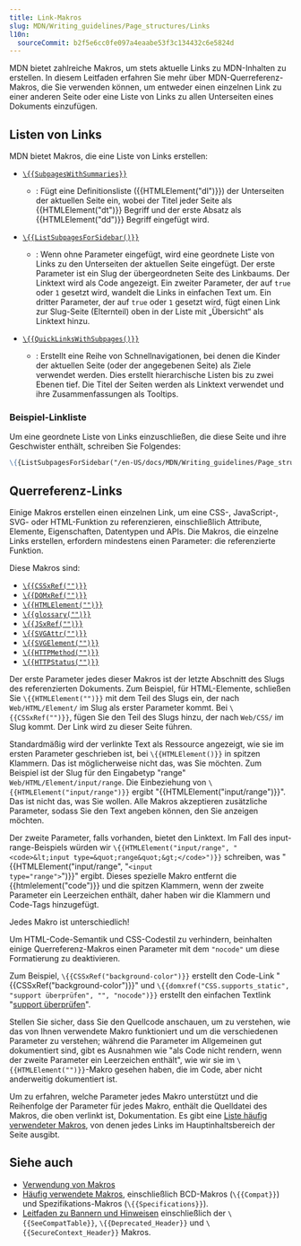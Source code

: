 ```yaml
---
title: Link-Makros
slug: MDN/Writing_guidelines/Page_structures/Links
l10n:
  sourceCommit: b2f5e6cc0fe097a4eaabe53f3c134432c6e5824d
---
```


MDN bietet zahlreiche Makros, um stets aktuelle Links zu MDN-Inhalten zu erstellen. In diesem Leitfaden erfahren Sie mehr über MDN-Querreferenz-Makros, die Sie verwenden können, um entweder einen einzelnen Link zu einer anderen Seite oder eine Liste von Links zu allen Unterseiten eines Dokuments einzufügen.

## Listen von Links

MDN bietet Makros, die eine Liste von Links erstellen:

- [`\{{SubpagesWithSummaries}}`](https://github.com/mdn/rari/blob/main/crates/rari-doc/src/templ/templs/subpages_with_summaries.rs)

  - : Fügt eine Definitionsliste ({{HTMLElement("dl")}}) der Unterseiten der aktuellen Seite ein, wobei der Titel jeder Seite als {{HTMLElement("dt")}} Begriff und der erste Absatz als {{HTMLElement("dd")}} Begriff eingefügt wird.

- [`\{{ListSubpagesForSidebar()}}`](https://github.com/mdn/rari/blob/main/crates/rari-doc/src/templ/templs/list_subpages_for_sidebar.rs)

  - : Wenn ohne Parameter eingefügt, wird eine geordnete Liste von Links zu den Unterseiten der aktuellen Seite eingefügt. Der erste Parameter ist ein Slug der übergeordneten Seite des Linkbaums. Der Linktext wird als Code angezeigt. Ein zweiter Parameter, der auf `true` oder `1` gesetzt wird, wandelt die Links in einfachen Text um. Ein dritter Parameter, der auf `true` oder `1` gesetzt wird, fügt einen Link zur Slug-Seite (Elternteil) oben in der Liste mit „Übersicht“ als Linktext hinzu.

- [`\{{QuickLinksWithSubpages()}}`](https://github.com/mdn/rari/blob/main/crates/rari-doc/src/templ/templs/quick_links_with_subpages.rs)

  - : Erstellt eine Reihe von Schnellnavigationen, bei denen die Kinder der aktuellen Seite (oder der angegebenen Seite) als Ziele verwendet werden. Dies erstellt hierarchische Listen bis zu zwei Ebenen tief. Die Titel der Seiten werden als Linktext verwendet und ihre Zusammenfassungen als Tooltips.

### Beispiel-Linkliste

Um eine geordnete Liste von Links einzuschließen, die diese Seite und ihre Geschwister enthält, schreiben Sie Folgendes:

```md
\{{ListSubpagesForSidebar("/en-US/docs/MDN/Writing_guidelines/Page_structures/Macros", 1)}}
```

## Querreferenz-Links

Einige Makros erstellen einen einzelnen Link, um eine CSS-, JavaScript-, SVG- oder HTML-Funktion zu referenzieren, einschließlich Attribute, Elemente, Eigenschaften, Datentypen und APIs. Die Makros, die einzelne Links erstellen, erfordern mindestens einen Parameter: die referenzierte Funktion.

Diese Makros sind:

- [`\{{CSSxRef("")}}`](https://github.com/mdn/rari/blob/main/crates/rari-doc/src/templ/templs/links/cssxref.rs)
- [`\{{DOMxRef("")}}`](https://github.com/mdn/rari/blob/main/crates/rari-doc/src/templ/templs/links/domxref.rs)
- [`\{{HTMLElement("")}}`](https://github.com/mdn/rari/blob/main/crates/rari-doc/src/templ/templs/links/htmlxref.rs)
- [`\{{glossary("")}}`](https://github.com/mdn/rari/blob/main/crates/rari-doc/src/templ/templs/glossary.rs)
- [`\{{JSxRef("")}}`](https://github.com/mdn/rari/blob/main/crates/rari-doc/src/templ/templs/links/jsxref.rs)
- [`\{{SVGAttr("")}}`](https://github.com/mdn/rari/blob/main/crates/rari-doc/src/templ/templs/links/svgattr.rs)
- [`\{{SVGElement("")}}`](https://github.com/mdn/rari/blob/main/crates/rari-doc/src/templ/templs/links/svgxref.rs)
- [`\{{HTTPMethod("")}}`](https://github.com/mdn/rari/blob/main/crates/rari-doc/src/templ/templs/links/http.rs)
- [`\{{HTTPStatus("")}}`](https://github.com/mdn/rari/blob/main/crates/rari-doc/src/templ/templs/links/http.rs)

Der erste Parameter jedes dieser Makros ist der letzte Abschnitt des Slugs des referenzierten Dokuments. Zum Beispiel, für HTML-Elemente, schließen Sie `\{{HTMLElement("")}}` mit dem Teil des Slugs ein, der nach `Web/HTML/Element/` im Slug als erster Parameter kommt. Bei `\{{CSSxRef("")}}`, fügen Sie den Teil des Slugs hinzu, der nach `Web/CSS/` im Slug kommt. Der Link wird zu dieser Seite führen.

Standardmäßig wird der verlinkte Text als Ressource angezeigt, wie sie im ersten Parameter geschrieben ist, bei `\{{HTMLElement()}}` in spitzen Klammern. Das ist möglicherweise nicht das, was Sie möchten. Zum Beispiel ist der Slug für den Eingabetyp "range" `Web/HTML/Element/input/range`. Die Einbeziehung von `\{{HTMLElement("input/range")}}` ergibt "{{HTMLElement("input/range")}}". Das ist nicht das, was Sie wollen. Alle Makros akzeptieren zusätzliche Parameter, sodass Sie den Text angeben können, den Sie anzeigen möchten.

Der zweite Parameter, falls vorhanden, bietet den Linktext. Im Fall des input-range-Beispiels würden wir `\{{HTMLElement("input/range", "<code>&lt;input type=&quot;range&quot;&gt;</code>")}}` schreiben, was "{{HTMLElement("input/range", "<code>&lt;input type=&quot;range&quot;&gt;</code>")}}" ergibt. Dieses spezielle Makro entfernt die {{htmlelement("code")}} und die spitzen Klammern, wenn der zweite Parameter ein Leerzeichen enthält, daher haben wir die Klammern und Code-Tags hinzugefügt.

Jedes Makro ist unterschiedlich!

Um HTML-Code-Semantik und CSS-Codestil zu verhindern, beinhalten einige Querreferenz-Makros einen Parameter mit dem `"nocode"` um diese Formatierung zu deaktivieren.

Zum Beispiel, `\{{CSSxRef("background-color")}}` erstellt den Code-Link "{{CSSxRef("background-color")}}" und `\{{domxref("CSS.supports_static", "support überprüfen", "", "nocode")}}` erstellt den einfachen Textlink "[support überprüfen](/de/docs/Web/API/CSS/supports_static)".

Stellen Sie sicher, dass Sie den Quellcode anschauen, um zu verstehen, wie das von Ihnen verwendete Makro funktioniert und um die verschiedenen Parameter zu verstehen; während die Parameter im Allgemeinen gut dokumentiert sind, gibt es Ausnahmen wie "als Code nicht rendern, wenn der zweite Parameter ein Leerzeichen enthält", wie wir sie im `\{{HTMLElement("")}}`-Makro gesehen haben, die im Code, aber nicht anderweitig dokumentiert ist.

Um zu erfahren, welche Parameter jedes Makro unterstützt und die Reihenfolge der Parameter für jedes Makro, enthält die Quelldatei des Makros, die oben verlinkt ist, Dokumentation. Es gibt eine [Liste häufig verwendeter Makros](/de/docs/MDN/Writing_guidelines/Page_structures/Macros/Commonly_used_macros), von denen jedes Links im Hauptinhaltsbereich der Seite ausgibt.

## Siehe auch

- [Verwendung von Makros](/de/docs/MDN/Writing_guidelines/Page_structures/Macros)
- [Häufig verwendete Makros](/de/docs/MDN/Writing_guidelines/Page_structures/Macros/Commonly_used_macros), einschließlich BCD-Makros (`\{{Compat}}`) und Spezifikations-Makros (`\{{Specifications}}`).
- [Leitfaden zu Bannern und Hinweisen](/de/docs/MDN/Writing_guidelines/Page_structures/Banners_and_notices) einschließlich der `\{{SeeCompatTable}}`, `\{{Deprecated_Header}}` und `\{{SecureContext_Header}}` Makros.

